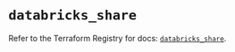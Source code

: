 # `databricks_share`

Refer to the Terraform Registry for docs: [`databricks_share`](https://registry.terraform.io/providers/databricks/databricks/1.89.0/docs/resources/share).
